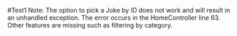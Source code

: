 #Test1
Note: The option to pick a Joke by ID does not work and will result in an unhandled exception. The error occurs in the HomeController line 63. Other features are missing such as filtering by category.
